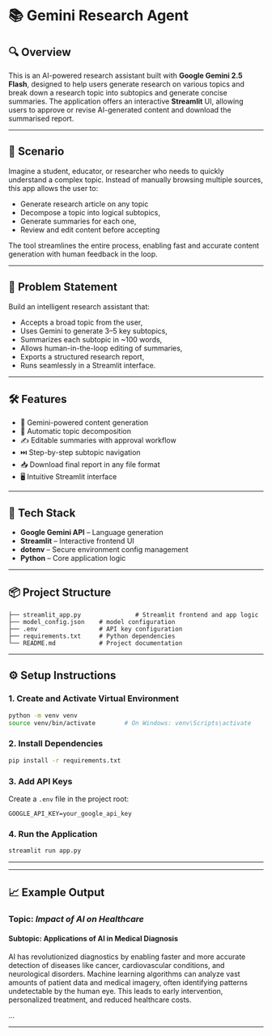 # 📚 Gemini Research Agent

## 🔍 Overview

This is an AI-powered research assistant built with **Google Gemini 2.5 Flash**, designed to help users generate research  on various topics and break down a research topic into subtopics and generate concise summaries. The application offers an interactive **Streamlit** UI, allowing users to approve or revise AI-generated content and download the summarised report.

---

## 📘 Scenario

Imagine a student, educator, or researcher who needs to quickly understand a complex topic. Instead of manually browsing multiple sources, this app allows the user to:

* Generate research article on any topic
* Decompose a topic into logical subtopics,
* Generate summaries for each one,
* Review and edit content before accepting


The tool streamlines the entire process, enabling fast and accurate content generation with human feedback in the loop.

---

## 🧩 Problem Statement

Build an intelligent research assistant that:

* Accepts a broad topic from the user,
* Uses Gemini to generate 3–5 key subtopics,
* Summarizes each subtopic in \~100 words,
* Allows human-in-the-loop editing of summaries,
* Exports a structured research report,
* Runs seamlessly in a Streamlit interface.

---

## 🛠️ Features

* 🧠 Gemini-powered content generation
* 📑 Automatic topic decomposition
* ✍️ Editable summaries with approval workflow
* ⏭️ Step-by-step subtopic navigation
* 📥 Download final report in any file format
* 🖥️ Intuitive Streamlit interface

---

## 🧠 Tech Stack

* **Google Gemini API** – Language generation
* **Streamlit** – Interactive frontend UI
* **dotenv** – Secure environment config management
* **Python** – Core application logic

---

## 📦 Project Structure

```
├── streamlit_app.py               # Streamlit frontend and app logic  
├── model_config.json    # model configuration
├── .env                 # API key configuration  
├── requirements.txt     # Python dependencies  
└── README.md            # Project documentation  
```

---

## ⚙️ Setup Instructions
### 1. Create and Activate Virtual Environment

```bash
python -m venv venv  
source venv/bin/activate        # On Windows: venv\Scripts\activate  
```

### 2. Install Dependencies

```bash
pip install -r requirements.txt  
```

### 3. Add API Keys

Create a `.env` file in the project root:

```
GOOGLE_API_KEY=your_google_api_key
```

### 4. Run the Application

```bash
streamlit run app.py  
```

---

---

## 📈 Example Output

### Topic: *Impact of AI on Healthcare*

#### Subtopic: Applications of AI in Medical Diagnosis

AI has revolutionized diagnostics by enabling faster and more accurate detection of diseases like cancer, cardiovascular conditions, and neurological disorders. Machine learning algorithms can analyze vast amounts of patient data and medical imagery, often identifying patterns undetectable by the human eye. This leads to early intervention, personalized treatment, and reduced healthcare costs.

...

---

